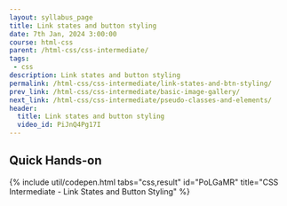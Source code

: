 ```yaml
---
layout: syllabus_page
title: Link states and button styling
date: 7th Jan, 2024 3:00:00
course: html-css
parent: /html-css/css-intermediate/
tags:
 - css
description: Link states and button styling
permalink: /html-css/css-intermediate/link-states-and-btn-styling/
prev_link: /html-css/css-intermediate/basic-image-gallery/
next_link: /html-css/css-intermediate/pseudo-classes-and-elements/
header:
  title: Link states and button styling
  video_id: PiJnQ4Pg17I
---
```


## Quick Hands-on

{% include util/codepen.html tabs="css,result" id="PoLGaMR" title="CSS Intermediate -  Link States and Button Styling"  %}
